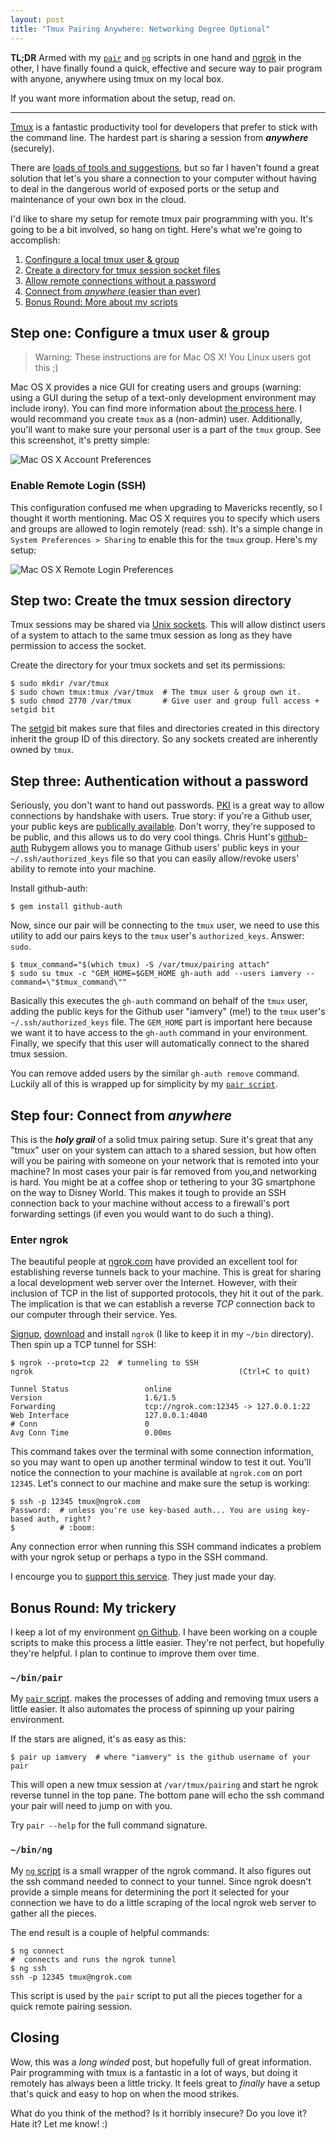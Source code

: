 ```yaml
---
layout: post
title: "Tmux Pairing Anywhere: Networking Degree Optional"
---
```


**TL;DR** Armed with my [`pair`](#pair_script) and [`ng`](#ng_script) scripts
in one hand and [ngrok](https://ngrok.com) in the other, I have finally found a
quick, effective and secure way to pair program with anyone, anywhere using
tmux on my local box.

If you want more information about the setup, read on.

---

[Tmux](http://tmux.sourceforge.net) is a fantastic productivity tool for
developers that prefer to stick with the command line. The hardest part is
sharing a session from _**anywhere**_ (securely).

There are [loads of tools and suggestions](http://www.pairprogramwith.me), but
so far I haven't found a great solution that let's you share a connection to
your computer without having to deal in the dangerous world of exposed ports
or the setup and maintenance of your own box in the cloud.

I'd like to share my setup for remote tmux pair programming with you. It's
going to be a bit involved, so hang on tight. Here's what we're going to
accomplish:

1. [Confingure a local tmux user & group](#step_one_configure_a_tmux_user__group)
2. [Create a directory for tmux session socket files](#step_two_create_the_tmux_session_directory)
3. [Allow remote connections without a password](#step_three_authentication_without_a_password)
4. [Connect from _anywhere_ (easier than ever)](#step_four_connect_from_anywhere)
5. [Bonus Round: More about my scripts](#bonus_round_my_trickery)

## Step one: Configure a tmux user & group

> Warning: These instructions are for Mac OS X! You Linux users got this ;)

Mac OS X provides a nice GUI for creating users and groups (warning: using a
GUI during the setup of a text-only development environment may include irony).
You can find more information about [the process here](http://www.macworld.com/article/2029539/configuring-mountain-lions-users-and-groups.html).
I would recommand you create `tmux` as a (non-admin) user. Additionally, you'll
want to make sure your personal user is a part of the `tmux` group.  See this
screenshot, it's pretty simple:

![Mac OS X Account Preferences](/images/mac-os-x-accounts-preferences.jpg)

### Enable Remote Login (SSH)

This configuration confused me when upgrading to Mavericks recently, so I
thought it worth mentioning. Mac OS X requires you to specify which users and
groups are allowed to login remotely (read: ssh). It's a simple change in
`System Preferences > Sharing` to enable this for the `tmux` group. Here's my
setup:

![Mac OS X Remote Login Preferences](/images/mac-os-x-remote-login-preferences.jpg)

## Step two: Create the tmux session directory

Tmux sessions may be shared via [Unix sockets](http://en.wikipedia.org/wiki/Unix_domain_socket).
This will allow distinct users of a system to attach to the same tmux session
as long as they have permission to access the socket.

Create the directory for your tmux sockets and set its permissions:

    $ sudo mkdir /var/tmux
    $ sudo chown tmux:tmux /var/tmux  # The tmux user & group own it.
    $ sudo chmod 2770 /var/tmux       # Give user and group full access + setgid bit

The [setgid](http://en.wikipedia.org/wiki/Setuid#setgid_on_directories) bit
makes sure that files and directories created in this directory inherit the
group ID of this directory. So any sockets created are inherently owned by
`tmux`.

## Step three: Authentication without a password

Seriously, you don't want to hand out passwords. [PKI](http://en.wikipedia.org/wiki/Public-key_infrastructure)
is a great way to allow connections by handshake with users. True story: if
you're a Github user, your public keys are [publically available](https://api.github.com/users/iamvery/keys).
Don't worry, they're supposed to be public, and this allows us to do very cool
things. Chris Hunt's [github-auth](https://github.com/chrishunt/github-auth)
Rubygem allows you to manage Github users' public keys in your
`~/.ssh/authorized_keys` file so that you can easily allow/revoke users'
ability to remote into your machine.

Install github-auth:

    $ gem install github-auth

Now, since our pair will be connecting to the `tmux` user, we need to use this
utility to add our pairs keys to the `tmux` user's `authorized_keys`. Answer: `sudo`.

    $ tmux_command="$(which tmux) -S /var/tmux/pairing attach"
    $ sudo su tmux -c "GEM_HOME=$GEM_HOME gh-auth add --users iamvery --command=\"$tmux_command\""

Basically this executes the `gh-auth` command on behalf of the `tmux` user,
adding the public keys for the Github user "iamvery" (me!) to the `tmux` user's
`~/.ssh/authorized_keys` file. The `GEM_HOME` part is important here because we
want it to have access to the `gh-auth` command in your environment.  Finally,
we specify that this user will automatically connect to the shared tmux
session.

You can remove added users by the similar `gh-auth remove` command. Luckily
all of this is wrapped up for simplicity by my [`pair script`](#pair_script).

## Step four: Connect from _anywhere_

This is the _**holy grail**_ of a solid tmux pairing setup. Sure it's great that
any "tmux" user on your system can attach to a shared session, but how often
will you be pairing with someone on your network that is remoted into your
machine?  In most cases your pair is far removed from you,and networking is
hard. You might be at a coffee shop or tethering to your 3G smartphone on the
way to Disney World.  This makes it tough to provide an SSH connection back to
your machine without access to a firewall's port forwarding settings (if even
you would want to do such a thing).

### Enter ngrok

The beautiful people at [ngrok.com](https://ngrok.com) have provided an excellent
tool for establishing reverse tunnels back to your machine. This is great for
sharing a local development web server over the Internet. However, with their
inclusion of TCP in the list of supported protocols, they hit it out of the
park. The implication is that we can establish a reverse _TCP_ connection back
to our computer through their service. Yes.

[Signup](https://ngrok.com/signup), [download](https://ngrok.com/download) and
install `ngrok` (I like to keep it in my `~/bin` directory). Then spin up a TCP
tunnel for SSH:

    $ ngrok --proto=tcp 22  # tunneling to SSH
    ngrok                                              (Ctrl+C to quit)

    Tunnel Status                 online
    Version                       1.6/1.5
    Forwarding                    tcp://ngrok.com:12345 -> 127.0.0.1:22
    Web Interface                 127.0.0.1:4040
    # Conn                        0
    Avg Conn Time                 0.00ms

This command takes over the terminal with some connection information, so you
may want to open up another terminal window to test it out. You'll notice the
connection to your machine is available at `ngrok.com` on port `12345`. Let's
connect to our machine and make sure the setup is working:

    $ ssh -p 12345 tmux@ngrok.com
    Password:  # unless you're use key-based auth... You are using key-based auth, right?
    $          # :boom:

Any connection error when running this SSH command indicates a problem with
your ngrok setup or perhaps a typo in the SSH command.

I encourge you to [support this service](https://ngrok.com/pay). They just made
your day.

## Bonus Round: My trickery

I keep a lot of my environment [on Github](https://github.com/iamvery/dotfiles).
I have been working on a couple scripts to make this process a little easier.
They're not perfect, but hopefully they're helpful. I plan to continue to
improve them over time.

<h3 id="pair_script"><code>~/bin/pair</code></h3>

My [`pair` script](https://github.com/iamvery/dotfiles/blob/master/bin/pair).
makes the processes of adding and removing tmux users a little easier. It also
automates the process of spinning up your pairing environment.

If the stars are aligned, it's as easy as this:

    $ pair up iamvery  # where "iamvery" is the github username of your pair

This will open a new tmux session at `/var/tmux/pairing` and start he ngrok
reverse tunnel in the top pane. The bottom pane will echo the ssh command your
pair will need to jump on with you.

Try `pair --help` for the full command signature.

<h3 id="ng_script"><code>~/bin/ng</code></h3>

My [`ng` script](https://github.com/iamvery/dotfiles/blob/master/bin/ng) is a
small wrapper of the ngrok command. It also figures out the ssh command needed
to connect to your tunnel. Since ngrok doesn't provide a simple means for
determining the port it selected for your connection we have to do a little
scraping of the local ngrok web server to gather all the pieces.

The end result is a couple of helpful commands:

    $ ng connect
    #  connects and runs the ngrok tunnel
    $ ng ssh
    ssh -p 12345 tmux@ngrok.com

This script is used by the `pair` script to put all the pieces together for a
quick remote pairing session.

## Closing

Wow, this was a _long winded_ post, but hopefully full of great information.
Pair programming with tmux is a fantastic in a lot of ways, but doing it remotely
has always been a little tricky. It feels great to _finally_ have a setup that's
quick and easy to hop on when the mood strikes.

What do you think of the method? Is it horribly insecure? Do you love it? Hate
it? Let me know! :)

<!--
  Some concerns:
  * Can we limit the tmux user to only a single ssh connection?
    Yes, see: https://gist.github.com/iamvery/7487901
  * Can we limit the tmux user to only allow the tmux command to be executed
    via ssh?

  Wallace's comments: https://gist.github.com/wallace/4f4b424c91b8cf183561
-->
